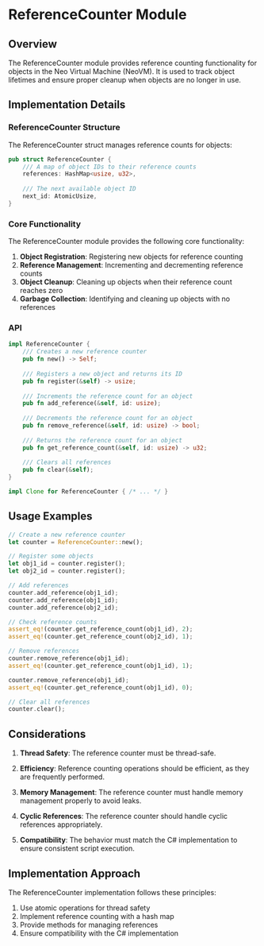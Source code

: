 # ReferenceCounter Module

## Overview

The ReferenceCounter module provides reference counting functionality for objects in the Neo Virtual Machine (NeoVM). It is used to track object lifetimes and ensure proper cleanup when objects are no longer in use.

## Implementation Details

### ReferenceCounter Structure

The ReferenceCounter struct manages reference counts for objects:

```rust
pub struct ReferenceCounter {
    /// A map of object IDs to their reference counts
    references: HashMap<usize, u32>,
    
    /// The next available object ID
    next_id: AtomicUsize,
}
```

### Core Functionality

The ReferenceCounter module provides the following core functionality:

1. **Object Registration**: Registering new objects for reference counting
2. **Reference Management**: Incrementing and decrementing reference counts
3. **Object Cleanup**: Cleaning up objects when their reference count reaches zero
4. **Garbage Collection**: Identifying and cleaning up objects with no references

### API

```rust
impl ReferenceCounter {
    /// Creates a new reference counter
    pub fn new() -> Self;
    
    /// Registers a new object and returns its ID
    pub fn register(&self) -> usize;
    
    /// Increments the reference count for an object
    pub fn add_reference(&self, id: usize);
    
    /// Decrements the reference count for an object
    pub fn remove_reference(&self, id: usize) -> bool;
    
    /// Returns the reference count for an object
    pub fn get_reference_count(&self, id: usize) -> u32;
    
    /// Clears all references
    pub fn clear(&self);
}

impl Clone for ReferenceCounter { /* ... */ }
```

## Usage Examples

```rust
// Create a new reference counter
let counter = ReferenceCounter::new();

// Register some objects
let obj1_id = counter.register();
let obj2_id = counter.register();

// Add references
counter.add_reference(obj1_id);
counter.add_reference(obj1_id);
counter.add_reference(obj2_id);

// Check reference counts
assert_eq!(counter.get_reference_count(obj1_id), 2);
assert_eq!(counter.get_reference_count(obj2_id), 1);

// Remove references
counter.remove_reference(obj1_id);
assert_eq!(counter.get_reference_count(obj1_id), 1);

counter.remove_reference(obj1_id);
assert_eq!(counter.get_reference_count(obj1_id), 0);

// Clear all references
counter.clear();
```

## Considerations

1. **Thread Safety**: The reference counter must be thread-safe.

2. **Efficiency**: Reference counting operations should be efficient, as they are frequently performed.

3. **Memory Management**: The reference counter must handle memory management properly to avoid leaks.

4. **Cyclic References**: The reference counter should handle cyclic references appropriately.

5. **Compatibility**: The behavior must match the C# implementation to ensure consistent script execution.

## Implementation Approach

The ReferenceCounter implementation follows these principles:

1. Use atomic operations for thread safety
2. Implement reference counting with a hash map
3. Provide methods for managing references
4. Ensure compatibility with the C# implementation 